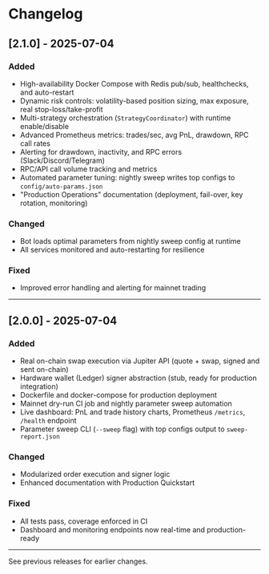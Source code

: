# Changelog

## [2.1.0] - 2025-07-04

### Added
- High-availability Docker Compose with Redis pub/sub, healthchecks, and auto-restart
- Dynamic risk controls: volatility-based position sizing, max exposure, real stop-loss/take-profit
- Multi-strategy orchestration (`StrategyCoordinator`) with runtime enable/disable
- Advanced Prometheus metrics: trades/sec, avg PnL, drawdown, RPC call rates
- Alerting for drawdown, inactivity, and RPC errors (Slack/Discord/Telegram)
- RPC/API call volume tracking and metrics
- Automated parameter tuning: nightly sweep writes top configs to `config/auto-params.json`
- "Production Operations" documentation (deployment, fail-over, key rotation, monitoring)

### Changed
- Bot loads optimal parameters from nightly sweep config at runtime
- All services monitored and auto-restarting for resilience

### Fixed
- Improved error handling and alerting for mainnet trading

---

## [2.0.0] - 2025-07-04

### Added
- Real on-chain swap execution via Jupiter API (quote + swap, signed and sent on-chain)
- Hardware wallet (Ledger) signer abstraction (stub, ready for production integration)
- Dockerfile and docker-compose for production deployment
- Mainnet dry-run CI job and nightly parameter sweep automation
- Live dashboard: PnL and trade history charts, Prometheus `/metrics`, `/health` endpoint
- Parameter sweep CLI (`--sweep` flag) with top configs output to `sweep-report.json`

### Changed
- Modularized order execution and signer logic
- Enhanced documentation with Production Quickstart

### Fixed
- All tests pass, coverage enforced in CI
- Dashboard and monitoring endpoints now real-time and production-ready

---

See previous releases for earlier changes.
